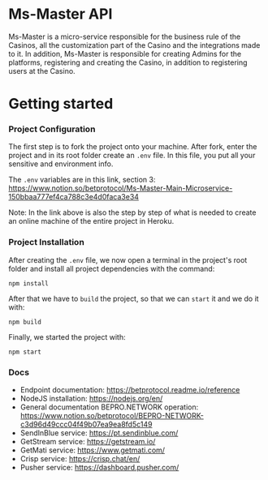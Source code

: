 # Ms-Master API
Ms-Master is a micro-service responsible for the business rule of the Casinos, all the customization part of the Casino and the integrations made to it. In addition, Ms-Master is responsible for creating Admins for the platforms, registering and creating the Casino, in addition to registering users at the Casino.

# Getting started

### Project Configuration
The first step is to fork the project onto your machine. After fork, enter the project and in its root folder create an `.env` file. In this file, you put all your sensitive and environment info.

The `.env` variables are in this link, section 3: https://www.notion.so/betprotocol/Ms-Master-Main-Microservice-150bbaa777ef4ca788c3e4d0faca3e34

Note: In the link above is also the step by step of what is needed to create an online machine of the entire project in Heroku.

### Project Installation

After creating the `.env` file, we now open a terminal in the project's root folder and install all project dependencies with the command:

    npm install

After that we have to `build` the project, so that we can `start` it and we do it with:

    npm build

Finally, we started the project with:

    npm start

### Docs

- Endpoint documentation: https://betprotocol.readme.io/reference
- NodeJS installation: https://nodejs.org/en/
- General documentation BEPRO.NETWORK operation: https://www.notion.so/betprotocol/BEPRO-NETWORK-c3d96d49ccc04f49b07ea9ea8fd5c149
- SendInBlue service: https://pt.sendinblue.com/
- GetStream service: https://getstream.io/
- GetMati service: https://www.getmati.com/
- Crisp service: https://crisp.chat/en/
- Pusher service: https://dashboard.pusher.com/

